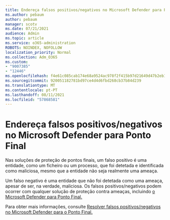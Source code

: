 ```yaml
---
title: Endereça falsos positivos/negativos no Microsoft Defender para Ponto Final
ms.author: pebaum
author: pebaum
manager: scotv
ms.date: 07/21/2021
audience: Admin
ms.topic: article
ms.service: o365-administration
ROBOTS: NOINDEX, NOFOLLOW
localization_priority: Normal
ms.collection: Adm_O365
ms.custom:
- "9007385"
- "12446"
ms.openlocfilehash: f4e61c085cab174e68a9524ac978f2f415b97d21649d47b2eb16f24abe83f828
ms.sourcegitcommit: 920051182781bd97ce4d4d6fbd268cb37b84d239
ms.translationtype: MT
ms.contentlocale: pt-PT
ms.lasthandoff: 08/11/2021
ms.locfileid: "57868581"
---
```

# <a name="address-false-positivesnegatives-in-microsoft-defender-for-endpoint"></a>Endereça falsos positivos/negativos no Microsoft Defender para Ponto Final

Nas soluções de proteção de pontos finais, um falso positivo é uma entidade, como um ficheiro ou um processo, que foi detetada e identificada como maliciosa, mesmo que a entidade não seja realmente uma ameaça. 

Um falso negativo é uma entidade que não foi detetada como uma ameaça, apesar de ser, na verdade, maliciosa. Os falsos positivos/negativos podem ocorrer com qualquer solução de proteção contra ameaças, incluindo [o Microsoft Defender para Ponto Final.](https://docs.microsoft.com/microsoft-365/security/defender-endpoint/microsoft-defender-endpoint)

Para obter mais informações, consulte [Resolver falsos positivos/negativos no Microsoft Defender para o Ponto Final.](https://docs.microsoft.com/microsoft-365/security/defender-endpoint/defender-endpoint-false-positives-negatives)
